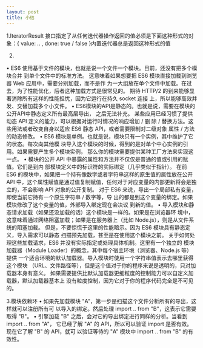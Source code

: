 ```yaml
---
layout: post
title: 小结
---
```


1.IteratorResult 接口指定了从任何迭代器操作返回的值必须是下面这种形式的对象：{ value: .. , done: true / false }内置迭代器总是返回这种形式的值

2.
• ES6 使用基于文件的模块，也就是说一个文件一个模块。目前，还没有把多个模块合并
到单个文件中的标准方法。
这意味着如果想要把 ES6 模块直接加载到浏览器 Web 应用中，需要分别加载，而不是作
为一大组放在单个文件中加载。在过去，为了性能优化，后者这种加载方式是很常见的。
期待 HTTP/2 的到来能够显著消除所有这样的性能担忧，因为它运行在持久 socket 连接
上，所以能够高效并发、交替加载多个小文件。
• ES6模块的API是静态的。也就是说，需要在模块的公开API中静态定义所有最高层导出，
之后无法补充。
某些应用已经习惯了提供动态 API 定义的能力，可以根据对运行时情况的响应增加 / 删 除 / 替换方法。这些用法或者改变自身以适应 ES6 静态 API，或者需要限制对二级对象
属性 / 方法的动态修改。
• ES6 模块是单例。也就是说，模块只有一个实例，其中维护了它的状态。每次向其他模
块导入这个模块的时候，得到的是对单个中心实例的引用。如果需要产生多个模块实例，
那么你的模块需要提供某种工厂方法来实现这一点。
• 模块的公开 API 中暴露的属性和方法并不仅仅是普通的值或引用的赋值。它们是到内
部模块定义中的标识符的实际绑定（几乎类似于指针）。
在前 ES6 的模块中，如果把一个持有像数字或者字符串这样的原生值的属性放在公开
API 中，这个属性赋值是通过值复制赋值，任何对于对应变量的内部更新将会是独立的，不会影响 API 对象的公开复制。
对于 ES6 来说，导出一个局部私有变量，即使当前它持有一个原生字符串 / 数字等，导
出的都是到这个变量的绑定。如果模块修改了这个变量的值，外部导入绑定现在会决议
到新的值。
• 导入模块和静态请求加载（如果还没加载的话）这个模块是一样的。如果是在浏览器环
境中，这意味着通过网络阻塞加载；如果是在服务器上（比如 Node.js），则是从文件系
统的阻塞加载。
但是，不要惊慌于这里的性能暗示。因为 ES6 模块具有静态定义，导入需求可以静态
扫描预先加载，甚至是在使用这个模块之前。
关于如何处理这些加载请求，ES6 并没有实际指定或处理具体机制。这里有一个独立的
模块加载器（Module Loader）的概念，其中每个宿主环境（浏览器、Node.js 等）提供
一个适合环境的默认加载器。导入模块时使用一个字符串值表示去哪里获得这个模块
（URL、文件路径等），但是这个值对于你的程序来说是透明的，只对加载器本身有意义。
如果需要提供比默认加载器更细粒度的控制能力可以自定义加载器，默认加载器基本上
没有粒度控制，因为它对于你的程序代码完全是不可见的。

3.模块依赖环
• 如果先加载模块 "A"，第一步是扫描这个文件分析所有的导出，这样就可以注册所有可
以导入的绑定。然后处理 import .. from "B"，这表示它需要取得 "B"。
• 引擎加载 "B" 之后，会对它的导出绑定进行同样的分析。当看到 import .. from "A"，
它已经了解 "A" 的 API，所以可以验证 import 是否有效。现在它了解 "B" 的 API，就可
以验证等待的 "A" 模块中 import .. from "B" 的有效性。
